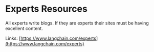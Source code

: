 # Experts Resources
All experts write blogs. If they are experts their sites must be having excellent content.

Links:
[https://www.langchain.com/experts](https://www.langchain.com/experts)
